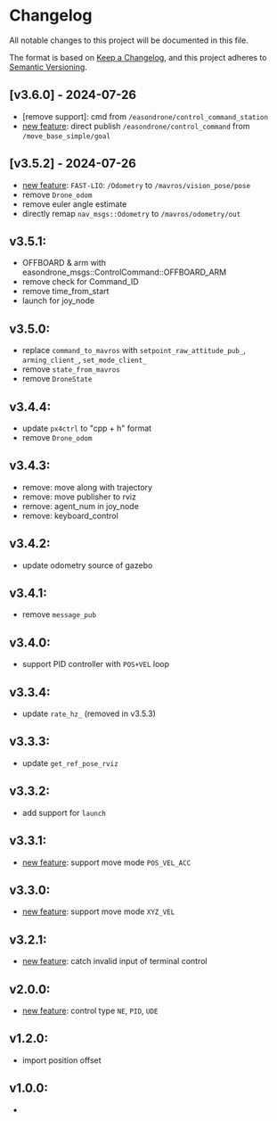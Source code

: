 # Changelog

All notable changes to this project will be documented in this file.

The format is based on [Keep a Changelog](https://keepachangelog.com/en/1.1.0/),
and this project adheres to [Semantic Versioning](https://semver.org/spec/v2.0.0.html).


## [v3.6.0] - 2024-07-26
- [remove support]: cmd from `/easondrone/control_command_station`
- [new feature]: direct publish `/easondrone/control_command` from `/move_base_simple/goal`

## [v3.5.2] - 2024-07-26
- [new feature]: `FAST-LIO`: `/Odometry` to `/mavros/vision_pose/pose`
- remove `Drone_odom`
- remove euler angle estimate
- directly remap `nav_msgs::Odometry` to `/mavros/odometry/out`

## v3.5.1:
- OFFBOARD & arm with easondrone_msgs::ControlCommand::OFFBOARD_ARM
- remove check for Command_ID
- remove time_from_start
- launch for joy_node

## v3.5.0:
- replace `command_to_mavros` with `setpoint_raw_attitude_pub_`, `arming_client_`, `set_mode_client_`
- remove `state_from_mavros`
- remove `DroneState`

## v3.4.4:
- update `px4ctrl` to "cpp + h" format
- remove `Drone_odom`

## v3.4.3: 
- remove: move along with trajectory
- remove: move publisher to rviz
- remove: agent_num in joy_node
- remove: keyboard_control

## v3.4.2: 
- update odometry source of gazebo

## v3.4.1: 
- remove `message_pub`

## v3.4.0: 
- support PID controller with `POS+VEL` loop

## v3.3.4: 
- update `rate_hz_` (removed in v3.5.3)

## v3.3.3:
- update `get_ref_pose_rviz`

## v3.3.2: 
- add support for `launch`

## v3.3.1: 
- [new feature]: support move mode `POS_VEL_ACC`

## v3.3.0: 
- [new feature]: support move mode `XYZ_VEL`

## v3.2.1: 
- [new feature]: catch invalid input of terminal control

## v2.0.0: 
- [new feature]: control type `NE`, `PID`, `UDE`

## v1.2.0: 
- import position offset

## v1.0.0: 
- [new feature]: `VICON`
